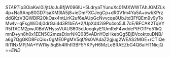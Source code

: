 $START$ip3OiaKwI0I/jtUoJuBfjW096lU+5LdryaTYunuXc01MXWWTAhJGMZLk4p+Na9Anp80GD7lsaXM3lA5j8+ieDmFXCJegCp+dR0V1m4Ya5A+owkXPrzddGKzV3QWBiR2OkOax4ntLirK2uf6eAUpGcNvvcqe8UbJtd3FfQEm9v9yToMwIv+qFsgWiD4j0drGai4d3R1bEA+2/UpXd42i9Px4so5JL7cE/BFCAK2TqVYR5ITACM2pwJ0BdWHyssVtAUS605dJoogkyE1UmRxF4wddePtFOl1Fo51kQmnD+yn8h0x1EEN5C2mzaEtlxrNKQ085vADnYOzHkebQg5BjBVcoktxuDNB/a6g7QgGKD8FcQix+0gME0PgMV5qf/9s0VAdaZ2gjug2WEAS2MGE+rCTiQeRi11NxMPjNA+YWI1iyI5qBh4RhfI3BF5YKPyH6MzLeBRAEZbG4Q6aiHTNicjQ==$END$